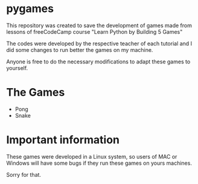 # pygames
This repository was created to save the development of games made from lessons of freeCodeCamp course "Learn Python by Building 5 Games"

The codes were developed by the respective teacher of each tutorial and I did some changes to run better the games on my machine. 

Anyone is free to do the necessary modifications to adapt these games to yourself.

# The Games

- Pong 
- Snake

# Important information
These games were developed in a Linux system, so users of MAC or Windows will have some bugs if they run these games on yours machines. 

Sorry for that.
